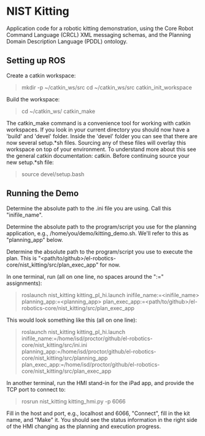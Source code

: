 # NIST Kitting

Application code for a robotic kitting demonstration, using the Core Robot Command Language (CRCL) XML messaging schemas, and the Planning Domain Description Language (PDDL) ontology.

## Setting up ROS 
Create a catkin workspace:


> mkdir -p ~/catkin_ws/src
> cd ~/catkin_ws/src
> catkin_init_workspace

Build the workspace:

> cd ~/catkin_ws/
> catkin_make

The catkin_make command is a convenience tool for working with catkin workspaces. If you look in your current directory you should now have a 'build' and 'devel' folder. Inside the 'devel' folder you can see that there are now several setup.\*sh files. Sourcing any of these files will overlay this workspace on top of your environment. To understand more about this see the general catkin documentation: catkin. Before continuing source your new setup.\*sh file:

> source devel/setup.bash

## Running the Demo

Determine the absolute path to the .ini file you are using. Call this "inifile_name".

Determine the absolute path to the program/script you use for the planning application, e.g., /home/you/demo/kitting_demo.sh. We'll refer to this as "planning_app" below.

Determine the absolute path to the program/script you use to execute the plan. This is "\<path/to/github\>/el-robotics-core/nist_kitting/src/plan_exec_app" for now.

In one terminal, run (all on one line, no spaces around the ":=" assignments):

> roslaunch nist_kitting kitting_pl_hi.launch inifile_name:=\<inifile_name\> planning_app:=\<planning_app\> plan_exec_app:=\<path/to/github\>/el-robotics-core/nist_kitting/src/plan_exec_app

This would look something like this (all on one line):

> roslaunch nist_kitting kitting_pl_hi.launch inifile_name:=/home/isd/proctor/github/el-robotics-core/nist_kitting/src/ini.ini planning_app:=/home/isd/proctor/github/el-robotics-core/nist_kitting/src/planning_app plan_exec_app:=/home/isd/proctor/github/el-robotics-core/nist_kitting/src/plan_exec_app 

In another terminal, run the HMI stand-in for the iPad app, and provide the TCP port to connect to:

> rosrun nist_kitting kitting_hmi.py -p 6066

Fill in the host and port, e.g., localhost and 6066, "Connect", fill in the kit name, and "Make" it. You should see the status information in the right side of the HMI changing as the planning and execution progress.

